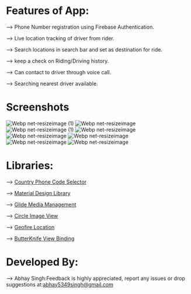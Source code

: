 # Features of App:
--> Phone Number registration using Firebase Authentication.

--> Live location tracking of driver from rider.

--> Search locations in search bar and set as destination for ride.

--> keep a check on Riding/Driving history.

--> Can contact to driver through voice call.

--> Searching nearest driver available.

# Screenshots
![Webp net-resizeimage (1)](https://user-images.githubusercontent.com/48565759/108881225-17cd4f80-7629-11eb-99bc-e51ce80ab591.png)
![Webp net-resizeimage](https://user-images.githubusercontent.com/48565759/108881506-667ae980-7629-11eb-8f7b-ee9f72898993.png)
![Webp net-resizeimage (1)](https://user-images.githubusercontent.com/48565759/108881703-97f3b500-7629-11eb-875a-93e76b31f1f7.png)
![Webp net-resizeimage](https://user-images.githubusercontent.com/48565759/108882045-f6b92e80-7629-11eb-9645-fd845d9836ad.png)
![Webp net-resizeimage](https://user-images.githubusercontent.com/48565759/108882918-df2e7580-762a-11eb-9c41-a1484251d11d.png)
![Webp net-resizeimage](https://user-images.githubusercontent.com/48565759/108883161-1f8df380-762b-11eb-99a4-3992275e83f8.png)
![Webp net-resizeimage](https://user-images.githubusercontent.com/48565759/108883916-020d5980-762c-11eb-896d-510769ba6be5.png)
![Webp net-resizeimage](https://user-images.githubusercontent.com/48565759/108884167-4862b880-762c-11eb-8736-0e88c6942364.jpg)

# Libraries:

--> [Country Phone Code Selector](https://github.com/hbb20/CountryCodePickerProject)

--> [Material Design Library](https://github.com/navasmdc/MaterialDesignLibrary)

--> [Glide Media Management](https://github.com/bumptech/glide)

--> [Circle Image View](https://github.com/hdodenhof/CircleImageView)

--> [Geofire Location](https://github.com/firebase/geofire-android)

--> [ButterKnife View Binding](https://github.com/JakeWharton/butterknife)

# Developed By:
--> Abhay Singh:Feedback is highly appreciated, report any issues or drop suggestions at:[abhay5349singh@gmail.com](mailto:abhay5349singh@gmail.com)
